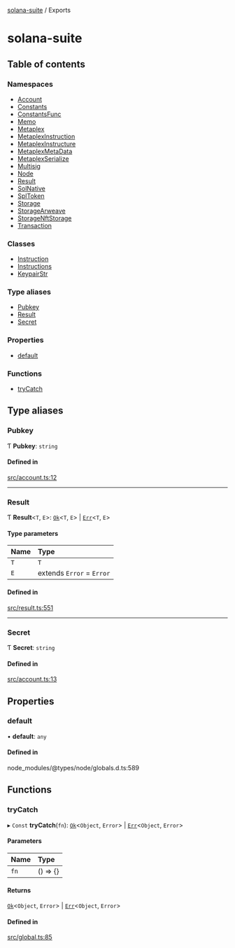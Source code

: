 [solana-suite](README.md) / Exports

# solana-suite

## Table of contents

### Namespaces

- [Account](modules/Account.md)
- [Constants](modules/Constants.md)
- [ConstantsFunc](modules/ConstantsFunc.md)
- [Memo](modules/Memo.md)
- [Metaplex](modules/Metaplex.md)
- [MetaplexInstruction](modules/MetaplexInstruction.md)
- [MetaplexInstructure](modules/MetaplexInstructure.md)
- [MetaplexMetaData](modules/MetaplexMetaData.md)
- [MetaplexSerialize](modules/MetaplexSerialize.md)
- [Multisig](modules/Multisig.md)
- [Node](modules/Node.md)
- [Result](modules/Result.md)
- [SolNative](modules/SolNative.md)
- [SplToken](modules/SplToken.md)
- [Storage](modules/Storage.md)
- [StorageArweave](modules/StorageArweave.md)
- [StorageNftStorage](modules/StorageNftStorage.md)
- [Transaction](modules/Transaction.md)

### Classes

- [Instruction](classes/Instruction.md)
- [Instructions](classes/Instructions.md)
- [KeypairStr](classes/KeypairStr.md)

### Type aliases

- [Pubkey](modules.md#pubkey)
- [Result](modules.md#result)
- [Secret](modules.md#secret)

### Properties

- [default](modules.md#default)

### Functions

- [tryCatch](modules.md#trycatch)

## Type aliases

### Pubkey

Ƭ **Pubkey**: `string`

#### Defined in

[src/account.ts:12](https://github.com/fukaoi/solana-suite/blob/368a1a5/src/account.ts#L12)

___

### Result

Ƭ **Result**<`T`, `E`\>: [`Ok`](interfaces/Result.Ok.md)<`T`, `E`\> \| [`Err`](interfaces/Result.Err.md)<`T`, `E`\>

#### Type parameters

| Name | Type |
| :------ | :------ |
| `T` | `T` |
| `E` | extends `Error` = `Error` |

#### Defined in

[src/result.ts:551](https://github.com/fukaoi/solana-suite/blob/368a1a5/src/result.ts#L551)

___

### Secret

Ƭ **Secret**: `string`

#### Defined in

[src/account.ts:13](https://github.com/fukaoi/solana-suite/blob/368a1a5/src/account.ts#L13)

## Properties

### default

• **default**: `any`

#### Defined in

node_modules/@types/node/globals.d.ts:589

## Functions

### tryCatch

▸ `Const` **tryCatch**(`fn`): [`Ok`](interfaces/Result.Ok.md)<`Object`, `Error`\> \| [`Err`](interfaces/Result.Err.md)<`Object`, `Error`\>

#### Parameters

| Name | Type |
| :------ | :------ |
| `fn` | () => {} |

#### Returns

[`Ok`](interfaces/Result.Ok.md)<`Object`, `Error`\> \| [`Err`](interfaces/Result.Err.md)<`Object`, `Error`\>

#### Defined in

[src/global.ts:85](https://github.com/fukaoi/solana-suite/blob/368a1a5/src/global.ts#L85)

